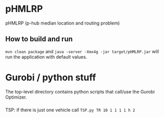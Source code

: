 # pHMLRP
pHMLRP (p-hub median location and routing problem)

## How to build and run
`mvn clean package` and `java -server -Xmx4g -jar target/pHMLRP.jar` will run the application with default values.




# Gurobi / python stuff
The top-level directory contains python scripts that call/use the Gurobi Optimizer.

###
TSP: if there is just one vehicle call `TSP.py TR 10 1 1 1 1 h 2`